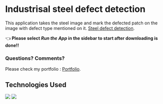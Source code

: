 # Industrisal steel defect detection

This application takes the steel image and mark the defected patch on the image with defect type mentioned on it. [Steel defect detection](https://github.com/luckyRajputana/Steel-Defect-Detection).


👈 **Please select _Run the App_ in the sidebar to start after downloading is done!!**

### Questions? Comments?

Please check my portfolio :  [Portfolio](https://luckyportfolio.herokuapp.com/portfolio/).

## Technologies Used

![](https://forthebadge.com/images/badges/made-with-python.svg)
![](https://miro.medium.com/max/4928/1*-QTg-_71YF0SVshMEaKZ_g.png)



